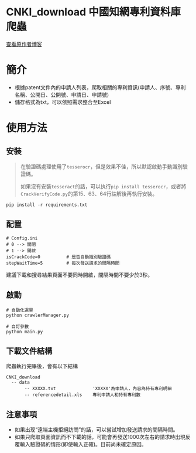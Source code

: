 # CNKI_download  中國知網專利資料庫爬蟲
[查看原作者博客](https://cyrusrenty.github.io//2018/12/19/cnkispider-1/)


# 簡介
* 根據patent文件內的申請人列表，爬取相關的專利資訊(申請人、序號、專利名稱、公開日、公開號、申請日、申請號)
* 儲存格式為txt，可以依照需求整合至Excel

# 使用方法
## 安裝
>在驗證碼處理使用了`tesserocr`，但是效果不佳，所以默認啟動手動識別驗證碼。
>
>如果沒有安裝`tesseract`的話，可以执行`pip install tesserocr`，或者將`CrackVerifyCode.py`的第15、63、64行註解後再執行安裝。

```shell
pip install -r requirements.txt
```


## 配置


```shell
# Config.ini 
# 0 --> 關閉 
# 1 --> 開啟
isCrackCode=0          # 是否自動識別驗證碼
stepWaitTime=5         # 每次發送請求的間隔時間
```

建議下載和搜尋結果頁面不要同時開啟，間隔時間不要少於3秒。

## 啟動

```shell
# 自動化選單
python crawlerManager.py

# 自訂參數
python main.py
```

## 下載文件結構
爬蟲執行完畢後，會有以下結構
```
CNKI_download
  -- data                        
       -- XXXXX.txt              'XXXXX'為申請人，內容為持有專利明細
       -- referencedetail.xls    專利申請人和持有專利數
 ```

## 注意事項
* 如果出现“遠端主機拒絕訪問”的話，可以嘗試增加發送請求的間隔時間。
* 如果只爬取頁面資訊而不下載的話，可能會再發送1000次左右的請求時出現反覆輸入驗證碼的情形(即使輸入正確)。目前尚未確定原因。

